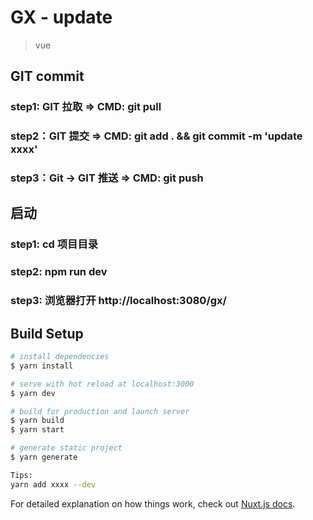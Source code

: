 # GX - update 

> vue

## GIT commit 
### step1: GIT 拉取 =>  CMD: git pull
### step2：GIT 提交 =>  CMD: git add . && git commit -m 'update xxxx'
### step3：Git -> GIT 推送  => CMD: git push

## 启动
### step1: cd 项目目录
### step2: npm run dev
### step3: 浏览器打开 http://localhost:3080/gx/

## Build Setup

``` bash
# install dependencies
$ yarn install

# serve with hot reload at localhost:3000
$ yarn dev

# build for production and launch server
$ yarn build
$ yarn start

# generate static project
$ yarn generate

Tips:
yarn add xxxx --dev
```

For detailed explanation on how things work, check out [Nuxt.js docs](https://nuxtjs.org).
